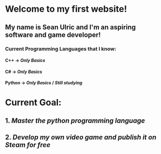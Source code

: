 # Welcome to my first website!
## My name is Sean Ulric and I'm an aspiring software and game developer!
### __Current Programming Languages that I know:__
#### **C++ ->** *Only Basics*
#### **C# ->** *Only Basics*
#### **Python ->** *Only Basics* / *Still studying*
# __Current Goal:__
## 1. _Master the python programming language_
## 2. _Develop my own video game and publish it on Steam for free_
